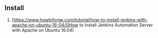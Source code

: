 ## Install

1. [https://www.howtoforge.com/tutorial/how-to-install-jenkins-with-apache-on-ubuntu-16-04/](How to Install Jenkins Automation Server with Apache on Ubuntu 16.04)

